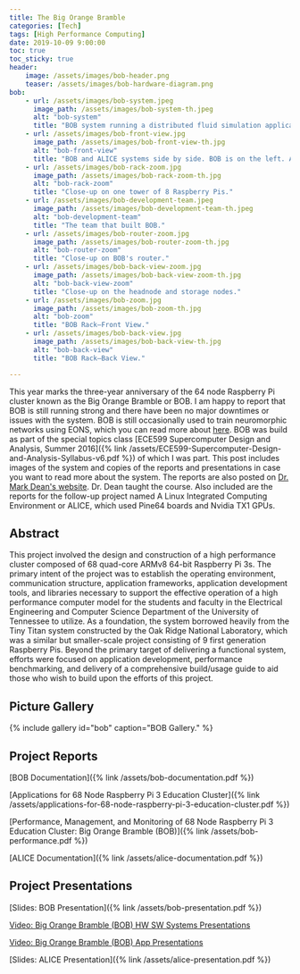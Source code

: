 ```yaml
---
title: The Big Orange Bramble
categories: [Tech]
tags: [High Performance Computing]
date: 2019-10-09 9:00:00
toc: true
toc_sticky: true
header:
    image: /assets/images/bob-header.png
    teaser: /assets/images/bob-hardware-diagram.png
bob:
    - url: /assets/images/bob-system.jpeg
      image_path: /assets/images/bob-system-th.jpeg
      alt: "bob-system"
      title: "BOB system running a distributed fluid simulation application."
    - url: /assets/images/bob-front-view.jpg
      image_path: /assets/images/bob-front-view-th.jpg
      alt: "bob-front-view"
      title: "BOB and ALICE systems side by side. BOB is on the left. ALICE is on the right."
    - url: /assets/images/bob-rack-zoom.jpg
      image_path: /assets/images/bob-rack-zoom-th.jpg
      alt: "bob-rack-zoom"
      title: "Close-up on one tower of 8 Raspberry Pis."
    - url: /assets/images/bob-development-team.jpeg
      image_path: /assets/images/bob-development-team-th.jpeg
      alt: "bob-development-team"
      title: "The team that built BOB."
    - url: /assets/images/bob-router-zoom.jpg
      image_path: /assets/images/bob-router-zoom-th.jpg
      alt: "bob-router-zoom"
      title: "Close-up on BOB's router."
    - url: /assets/images/bob-back-view-zoom.jpg
      image_path: /assets/images/bob-back-view-zoom-th.jpg
      alt: "bob-back-view-zoom"
      title: "Close-up on the headnode and storage nodes."
    - url: /assets/images/bob-zoom.jpg
      image_path: /assets/images/bob-zoom-th.jpg
      alt: "bob-zoom"
      title: "BOB Rack—Front View."
    - url: /assets/images/bob-back-view.jpg
      image_path: /assets/images/bob-back-view-th.jpg
      alt: "bob-back-view"
      title: "BOB Rack—Back View."

---
```

This year marks the three-year anniversary of the 64 node Raspberry Pi cluster known as the Big Orange Bramble or BOB.
I am happy to report that BOB is still running strong and there have been no major downtimes or issues with the system.
BOB is still occasionally used to train neuromorphic networks using EONS, which you can read more about [here](http://neuromorphic.eecs.utk.edu/raw/files/publications/2018-Plank-Framework.pdf).
BOB was build as part of the special topics class [ECE599 Supercomputer Design and Analysis, Summer 2016]({% link /assets/ECE599-Supercomputer-Design-and-Analysis-Syllabus-v6.pdf %}) of which I was part.
This post includes images of the system and copies of the reports and presentations in case you want to read more about the system.
The reports are also posted on [Dr. Mark Dean's website](http://web.eecs.utk.edu/~markdean/).
Dr. Dean taught the course.
Also included are the reports for the follow-up project named A Linux Integrated Computing Environment or ALICE, which used Pine64 boards and Nvidia TX1 GPUs.

## Abstract

This project involved the design and construction of a high performance cluster composed of 68 quad-core ARMv8 64-bit Raspberry Pi 3s.
The primary intent of the project was to establish the operating environment, communication structure, application frameworks, application development tools, and libraries necessary to support the effective operation of a high performance computer model for the students and faculty in the Electrical Engineering and Computer Science Department of the University of Tennessee to utilize.
As a foundation, the system borrowed heavily from the Tiny Titan system constructed by the Oak Ridge National Laboratory, which was a similar but smaller-scale project consisting of 9 first generation Raspberry Pis.
Beyond the primary target of delivering a functional system, efforts were focused on application development, performance benchmarking, and delivery of a comprehensive build/usage guide to aid those who wish to build upon the efforts of this project.

## Picture Gallery
{% include gallery id="bob" caption="BOB Gallery." %}

## Project Reports
[BOB Documentation]({% link /assets/bob-documentation.pdf %})

[Applications for 68 Node Raspberry Pi 3 Education Cluster]({% link /assets/applications-for-68-node-raspberry-pi-3-education-cluster.pdf %})

[Performance, Management, and Monitoring of 68 Node Raspberry Pi 3 Education Cluster: Big Orange Bramble (BOB)]({% link /assets/bob-performance.pdf %})

[ALICE Documentation]({% link /assets/alice-documentation.pdf %})

## Project Presentations
[Slides: BOB Presentation]({% link /assets/bob-presentation.pdf %})

[Video: Big Orange Bramble (BOB) HW SW Systems Presentations](https://www.youtube.com/watch?v=l71lbh8Lz0U)

[Video: Big Orange Bramble (BOB) App Presentations](https://www.youtube.com/watch?v=gnGCjMEXjdo)

[Slides: ALICE Presentation]({% link /assets/alice-presentation.pdf %})
